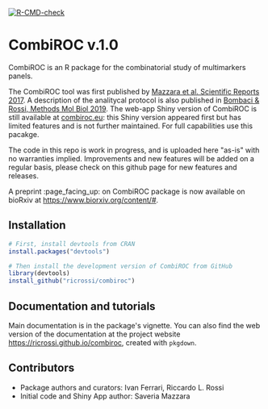 <!-- badges: start -->
[![R-CMD-check](https://github.com/ricrossi/combiroc/workflows/R-CMD-check/badge.svg)](https://github.com/ricrossi/combiroc/actions)
<!-- badges: end -->

# CombiROC v.1.0

CombiROC is an R package for the combinatorial study of multimarkers panels. 

The CombiROC tool was first published by [Mazzara et al. Scientific Reports 2017](https://www.nature.com/articles/srep45477). A description of the analitycal protocol is also published in [Bombaci & Rossi, Methods Mol Biol 2019](https://link.springer.com/protocol/10.1007%2F978-1-4939-9164-8_16).
The web-app Shiny version of CombiROC is still available at [combiroc.eu](http://combiroc.eu/): this Shiny version appeared first but has limited features and is not further maintained. For full capabilities use this pacakge.

The code in this repo is work in progress, and is uploaded here "as-is" with no warranties implied. Improvements and new features will be added on a regular basis, please check on this github page for new features and releases. 

A preprint :page\_facing\_up: on CombiROC package is now available on bioRxiv at <https://www.biorxiv.org/content/#>.

## Installation

```r
# First, install devtools from CRAN
install.packages("devtools")

# Then install the development version of CombiROC from GitHub
library(devtools)
install_github("ricrossi/combiroc")
```
## Documentation and tutorials

Main documentation is in the package's vignette. You can also find the web version of the documentation at the project website <https://ricrossi.github.io/combiroc>, created with `pkgdown`.

## Contributors

* Package authors and curators: Ivan Ferrari, Riccardo L. Rossi
* Initial code and Shiny App author: Saveria Mazzara

